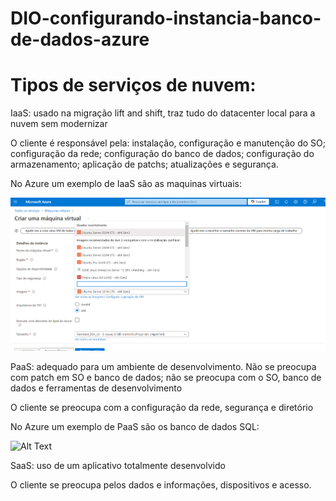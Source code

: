 # DIO-configurando-instancia-banco-de-dados-azure


# Tipos de serviços de nuvem:
IaaS: usado na migração lift and shift, traz tudo do datacenter local para a nuvem sem modernizar

O cliente é responsável pela: instalação, configuração e manutenção do SO; configuração da rede; configuração do banco de dados; configuração do armazenamento; aplicação de patchs; atualizações e segurança.

No Azure um exemplo de IaaS são as maquinas virtuais:

![Alt Text](https://github.com/DeborahBMachado/DIO-configurando-instancia-banco-de-dados-azure/blob/main/lab3/Captura%20de%20tela%202024-09-20%20224548.png)

PaaS: adequado para um ambiente de desenvolvimento. Não se preocupa com patch em SO e banco de dados; não se preocupa com o SO, banco de dados e ferramentas de desenvolvimento

O cliente se preocupa com a configuração da rede, segurança e diretório

No Azure um exemplo de PaaS são os banco de dados SQL:

![Alt Text]()

SaaS: uso de um aplicativo totalmente desenvolvido

O cliente se preocupa pelos dados e informações, dispositivos e acesso.
